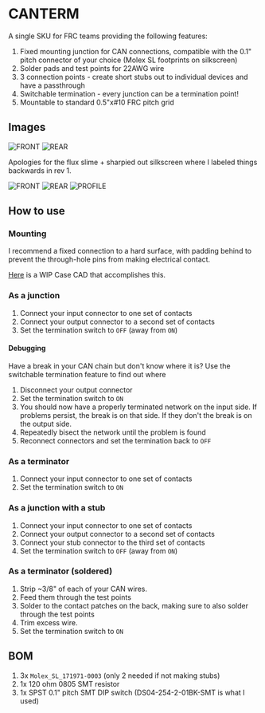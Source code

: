 # CANTERM

A single SKU for FRC teams providing the following features:

1. Fixed mounting junction for CAN connections, compatible with the 0.1" pitch connector of your choice (Molex SL footprints on silkscreen)
2. Solder pads and test points for 22AWG wire
3. 3 connection points - create short stubs out to individual devices and have a passthrough
4. Switchable termination - every junction can be a termination point!
5. Mountable to standard 0.5"x#10 FRC pitch grid

## Images

![FRONT](./CANTERM-FRONT.png)
![REAR](./CANTERM-REAR.png)

Apologies for the flux slime + sharpied out silkscreen where I labeled things backwards in rev 1.

![FRONT](./CANTERM-REAL-FRONT.jpg)
![REAR](./CANTERM-REAL-REAR.jpg)
![PROFILE](./CANTERM-REAL-PROFILE.jpg)


## How to use

### Mounting

I recommend a fixed connection to a hard surface, with padding behind to prevent the through-hole pins from making electrical contact.

[Here](https://cad.onshape.com/documents/4bac7b549ef6666940699ce5/w/56cf0a0da1905853099fed6a/e/bae3fd6128463807bfcfc51d?renderMode=0&uiState=67784d31596e316774ed116e) is a WIP Case CAD that accomplishes this.

### As a junction

1. Connect your input connector to one set of contacts
2. Connect your output connector to a second set of contacts
3. Set the termination switch to `OFF` (away from `ON`)

#### Debugging

Have a break in your CAN chain but don't know where it is? Use the switchable termination feature to find out where

1. Disconnect your output connector
2. Set the termination switch to `ON`
3. You should now have a properly terminated network on the input side. If problems persist, the break is on that side. If they don't the break is on the output side.
4. Repeatedly bisect the network until the problem is found
5. Reconnect connectors and set the termination back to `OFF`

### As a terminator

1. Connect your input connector to one set of contacts
3. Set the termination switch to `ON`

### As a junction with a stub

1. Connect your input connector to one set of contacts
2. Connect your output connector to a second set of contacts
3. Connect your stub connector to the third set of contacts
3. Set the termination switch to `OFF` (away from `ON`)

### As a terminator (soldered)

1. Strip ~3/8" of each of your CAN wires.
2. Feed them through the test points
3. Solder to the contact patches on the back, making sure to also solder through the test points
4. Trim excess wire.
5. Set the termination switch to `ON`

## BOM

1. 3x `Molex_SL_171971-0003` (only 2 needed if not making stubs)
2. 1x 120 ohm 0805 SMT resistor
3. 1x SPST 0.1" pitch SMT DIP switch (DS04-254-2-01BK-SMT is what I used)

